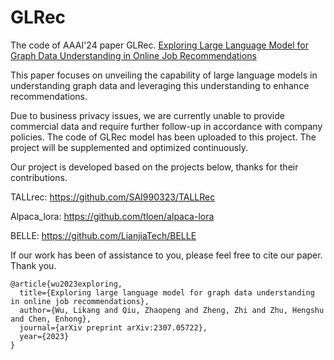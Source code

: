 # GLRec
The code of AAAI'24 paper GLRec. [Exploring Large Language Model for Graph Data Understanding in Online Job Recommendations](https://arxiv.org/abs/2307.05722)

This paper focuses on unveiling the capability of large language models in understanding graph data and leveraging this understanding to enhance recommendations.

Due to business privacy issues, we are currently unable to provide commercial data and require further follow-up in accordance with company policies. The code of GLRec model has been uploaded to this project. The project will be supplemented and optimized continuously.

Our project is developed based on the projects below, thanks for their contributions.

TALLrec: https://github.com/SAI990323/TALLRec

Alpaca_lora: https://github.com/tloen/alpaca-lora

BELLE: https://github.com/LianjiaTech/BELLE

If our work has been of assistance to you, please feel free to cite our paper. Thank you.
```
@article{wu2023exploring,
  title={Exploring large language model for graph data understanding in online job recommendations},
  author={Wu, Likang and Qiu, Zhaopeng and Zheng, Zhi and Zhu, Hengshu and Chen, Enhong},
  journal={arXiv preprint arXiv:2307.05722},
  year={2023}
}
```
